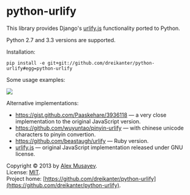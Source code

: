 # python-urlify

This library provides Django's [urlify.js](https://github.com/django/django/blob/master/django/contrib/admin/static/admin/js/urlify.js) functionality ported to Python.

Python 2.7 and 3.3 versions are supported.

Installation:

```shell
pip install -e git+git://github.com/dreikanter/python-urlify#egg=python-urlify
```

Some usage examples:

![](http://d.pr/i/BfYs+)

Alternative implementations:

- https://gist.github.com/Paaskehare/3936118 — a very close implementation to the original JavaScript version.
- https://github.com/wuyuntao/pinyin-urlify — with chinese unicode characters to pinyin convertion.
- https://github.com/beastaugh/urlify — Ruby version.
- [urlify.js](https://github.com/django/django/blob/master/django/contrib/admin/static/admin/js/urlify.js) — original JavaScript implementation released under GNU license.

Copyright &copy; 2013 by [Alex Musayev](http://alex.musayev.com).  
License: [MIT](http://opensource.org/licenses/MIT).  
Project home: [https://github.com/dreikanter/python-urlify](https://github.com/dreikanter/python-urlify).
